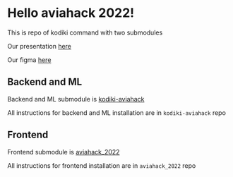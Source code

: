 # Hello aviahack 2022!

This is repo of kodiki command with two submodules

Our presentation [here](https://docs.google.com/presentation/d/1ue9PhQBtZil8Lu9swR51HMwu0X9_bXvO/edit)

Our figma [here](https://www.figma.com/file/nw7CZf5hDAs61Vx5jHNpqn/Untitled?node-id=134%3A168%5C)

## Backend and ML

Backend and ML submodule is [kodiki-aviahack](https://github.com/TeaDove/kodiki-aviahack)

All instructions for backend and ML installation are in `kodiki-aviahack` repo

## Frontend

Frontend submodule is [aviahack_2022](https://github.com/SOpatrin/aviahack_2022)

All instructions for frontend installation are in `aviahack_2022` repo
